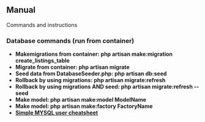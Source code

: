 ## Manual
<!-- We would like to extend our thanks to the following sponsors for funding Laravel development. If you are interested in becoming a sponsor, please visit the [Laravel Partners program](https://partners.laravel.com). -->
Commands and instructions

### Database commands (run from container)

- **Makemigrations from container: php artisan make:migration create_listings_table**
- **Migrate from container: php artisan migrate**
- **Seed data from DatabaseSeeder.php: php artisan db:seed**
- **Rollback by using migrations: php artisan migrate:refresh**
- **Rollback by using migrations AND seed: php artisan migrate:refresh --seed**
- **Make model: php artisan make:model ModelName**
- **Make model: php artisan make:factory FactoryName**
- **[Simple MYSQL user cheatsheet](https://gist.github.com/bradtraversy/c831baaad44343cc945e76c2e30927b3)**

<!-- ## Contributing

Thank you for considering contributing to the Laravel framework! The contribution guide can be found in the [Laravel documentation](https://laravel.com/docs/contributions). -->
